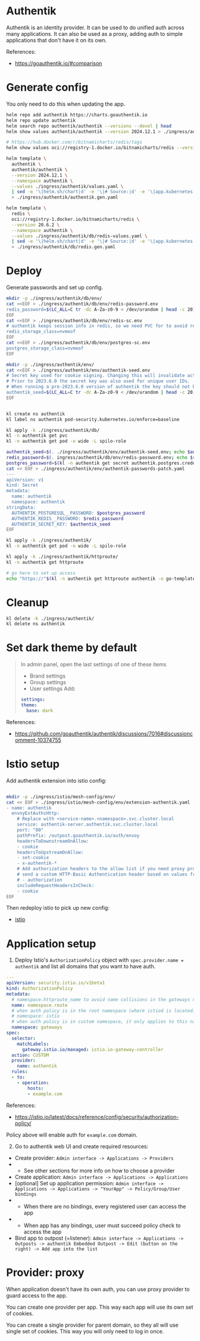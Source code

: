 
# Authentik

Authentik is an identity provider.
It can be used to do unified auth across many applications.
It can also be used as a proxy, adding auth to simple applications that don't have it on its own.

References:
- https://goauthentik.io/#comparison

# Generate config

You only need to do this when updating the app.

```bash
helm repo add authentik https://charts.goauthentik.io
helm repo update authentik
helm search repo authentik/authentik --versions --devel | head
helm show values authentik/authentik --version 2024.12.1 > ./ingress/authentik/default-values.yaml
```

```bash
# https://hub.docker.com/r/bitnamicharts/redis/tags
helm show values oci://registry-1.docker.io/bitnamicharts/redis --version 20.6.2 > ./ingress/authentik/redis-default-values.yaml

helm template \
  authentik \
  authentik/authentik \
  --version 2024.12.1 \
  --namespace authentik \
  --values ./ingress/authentik/values.yaml \
  | sed -e '\|helm.sh/chart|d' -e '\|# Source:|d' -e '\|app.kubernetes.io/managed-by|d' -e '\|app.kubernetes.io/part-of|d' -e '\|app.kubernetes.io/version|d' \
  > ./ingress/authentik/authentik.gen.yaml

helm template \
  redis \
  oci://registry-1.docker.io/bitnamicharts/redis \
  --version 20.6.2 \
  --namespace authentik \
  --values ./ingress/authentik/db/redis-values.yaml \
  | sed -e '\|helm.sh/chart|d' -e '\|# Source:|d' -e '\|app.kubernetes.io/managed-by|d' -e '\|app.kubernetes.io/part-of|d' -e '\|app.kubernetes.io/version|d' -e 's/redis-data/data/' \
  > ./ingress/authentik/db/redis.gen.yaml

```

# Deploy

Generate passwords and set up config.

```bash
mkdir -p ./ingress/authentik/db/env/
cat <<EOF > ./ingress/authentik/db/env/redis-password.env
redis_password=$(LC_ALL=C tr -dc A-Za-z0-9 < /dev/urandom | head -c 20)
EOF
cat <<EOF > ./ingress/authentik/db/env/redis-sc.env
# authentik keeps session info in redis, so we need PVC for to avoid resetting sessions on restart
redis_storage_class=nvmeof
EOF
cat <<EOF > ./ingress/authentik/db/env/postgres-sc.env
postgres_storage_class=nvmeof
EOF

mkdir -p ./ingress/authentik/env/
cat <<EOF > ./ingress/authentik/env/authentik-seed.env
# Secret key used for cookie signing. Changing this will invalidate active sessions.
# Prior to 2023.6.0 the secret key was also used for unique user IDs.
# When running a pre-2023.6.0 version of authentik the key should not be changed after the first install.
authentik_seed=$(LC_ALL=C tr -dc A-Za-z0-9 < /dev/urandom | head -c 20)
EOF
```

```bash

kl create ns authentik
kl label ns authentik pod-security.kubernetes.io/enforce=baseline

kl apply -k ./ingress/authentik/db/
kl -n authentik get pvc
kl -n authentik get pod -o wide -L spilo-role

authentik_seed=$(. ./ingress/authentik/env/authentik-seed.env; echo $authentik_seed)
redis_password=$(. ingress/authentik/db/env/redis-password.env; echo $redis_password)
postgres_password=$(kl -n authentik get secret authentik.postgres.credentials.postgresql.acid.zalan.do --template='{{.data.password | base64decode | printf "%s\n" }}')
cat << EOF > ./ingress/authentik/env/authentik-passwords-patch.yaml
---
apiVersion: v1
kind: Secret
metadata:
  name: authentik
  namespace: authentik
stringData:
  AUTHENTIK_POSTGRESQL__PASSWORD: $postgres_password
  AUTHENTIK_REDIS__PASSWORD: $redis_password
  AUTHENTIK_SECRET_KEY: $authentik_seed
EOF

kl apply -k ./ingress/authentik/
kl -n authentik get pod -o wide -L spilo-role

kl apply -k ./ingress/authentik/httproute/
kl -n authentik get httproute

# go here to set up access
echo "https://"$(kl -n authentik get httproute authentik -o go-template --template "{{ (index .spec.hostnames 0)}}")/if/flow/initial-setup/

```

# Cleanup

```bash
kl delete -k ./ingress/authentik/
kl delete ns authentik
```

# Set dark theme by default

> In admin panel, open the last settings of one of these items
> - Brand settings
> - Group settings
> - User settings
> Add:
> ```yaml
> settings:
> theme:
>   base: dark
> ```

References:
- https://github.com/goauthentik/authentik/discussions/7016#discussioncomment-10374755

# Istio setup

Add authentik extension into istio config:

```bash

mkdir -p ./ingress/istio/mesh-config/env/
cat << EOF > ./ingress/istio/mesh-config/env/extension-authentik.yaml
- name: authentik
  envoyExtAuthzHttp:
    # Replace with <service-name>.<namespace>.svc.cluster.local
    service: authentik-server.authentik.svc.cluster.local
    port: "80"
    pathPrefix: /outpost.goauthentik.io/auth/envoy
    headersToDownstreamOnAllow:
    - cookie
    headersToUpstreamOnAllow:
    - set-cookie
    - x-authentik-*
    # Add authorization headers to the allow list if you need proxy providers which
    # send a custom HTTP-Basic Authentication header based on values from authentik
    # - authorization
    includeRequestHeadersInCheck:
    - cookie
EOF

```

Then redeploy istio to pick up new config:
- [istio](../istio/readme.md#deploy)

# Application setup

1. Deploy Istio's `AuthorizationPolicy` object with `spec.provider.name = authentik`
and list all domains that you want to have auth.

```yaml
---
apiVersion: security.istio.io/v1beta1
kind: AuthorizationPolicy
metadata:
  # namespace.httproute_name to avoid name collisions in the gateways namespace
  name: namespace.route
  # when auth policy is in the root namespace (where istiod is located) it is applied to the whole cluster
  # namespace: istio
  # when auth policy is in custom namespace, it only applies to this namespace
  namespace: gateways
spec:
  selector:
    matchLabels:
      gateway.istio.io/managed: istio.io-gateway-controller
  action: CUSTOM
  provider:
    name: authentik
  rules:
  - to:
    - operation:
        hosts:
        - example.com
```

References:
- https://istio.io/latest/docs/reference/config/security/authorization-policy/

Policy above will enable auth for `example.com` domain.

2. Go to  authentik web UI and create required resources:

- Create provider: `Admin interface -> Applications -> Providers`
- - See other sections for more info on how to choose a provider
- Create application: `Admin interface -> Applications -> Applications`
- [optional] Set up application permission: `Admin interface -> Applications -> Applications -> "YourApp" -> Policy/Group/User bindings`
- - When there are no bindings, every registered user can access the app
- - When app has any bindings, user must succeed policy check to access the app
- Bind app to outpost (=listener): `Admin interface -> Applications -> Outposts -> authentik Embedded Outpost -> Edit (button on the right) -> Add app into the list`

# Provider: proxy

When application doesn't have its own auth, you can use proxy provider to guard access to the app.

You can create one provider per app. This way each app will use its own set of cookies.

You can create a single provider for parent domain, so they all will use single set of cookies.
This way you will only need to log in once.

